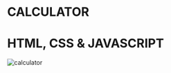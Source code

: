 # CALCULATOR

# HTML, CSS & JAVASCRIPT

![calculator](https://github.com/haml262/calculator/assets/137370501/4543379a-d527-43e5-a8c0-5141934dea05)
